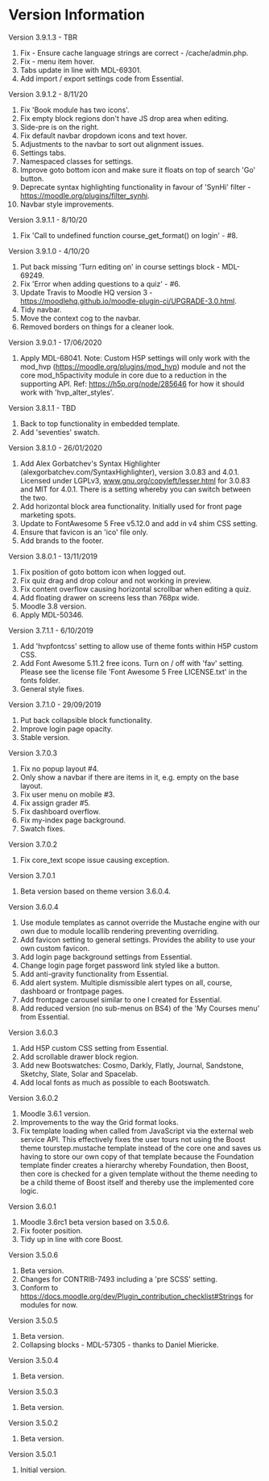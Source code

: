 Version Information
===================
Version 3.9.1.3 - TBR
 1. Fix - Ensure cache language strings are correct - /cache/admin.php.
 2. Fix - menu item hover.
 3. Tabs update in line with MDL-69301.
 4. Add import / export settings code from Essential.

Version 3.9.1.2 - 8/11/20
  1. Fix 'Book module has two icons'.
  2. Fix empty block regions don't have JS drop area when editing.
  3. Side-pre is on the right.
  4. Fix default navbar dropdown icons and text hover.
  5. Adjustments to the navbar to sort out alignment issues.
  6. Settings tabs.
  7. Namespaced classes for settings.
  8. Improve goto bottom icon and make sure it floats on top of search 'Go' button.
  9. Deprecate syntax highlighting functionality in favour of 'SynHi' filter - https://moodle.org/plugins/filter_synhi.
 10. Navbar style improvements.

Version 3.9.1.1 - 8/10/20
  1. Fix 'Call to undefined function course_get_format() on login' - #8.

Version 3.9.1.0 - 4/10/20
  1. Put back missing 'Turn editing on' in course settings block - MDL-69249.
  2. Fix 'Error when adding questions to a quiz' - #6.
  3. Update Travis to Moodle HQ version 3 - https://moodlehq.github.io/moodle-plugin-ci/UPGRADE-3.0.html.
  4. Tidy navbar.
  5. Move the context cog to the navbar.
  6. Removed borders on things for a cleaner look.

Version 3.9.0.1 - 17/06/2020
  1. Apply MDL-68041.
  Note: Custom H5P settings will only work with the mod_hvp (https://moodle.org/plugins/mod_hvp) module and not the
        core mod_h5pactivity module in core due to a reduction in the supporting API.  Ref: https://h5p.org/node/285646
        for how it should work with 'hvp_alter_styles'.

Version 3.8.1.1 - TBD
  1. Back to top functionality in embedded template.
  2. Add 'seventies' swatch.

Version 3.8.1.0 - 26/01/2020
  1. Add Alex Gorbatchev's Syntax Highlighter (alexgorbatchev.com/SyntaxHighlighter), version 3.0.83 and 4.0.1.
     Licensed under LGPLv3, www.gnu.org/copyleft/lesser.html for 3.0.83 and MIT for 4.0.1.
     There is a setting whereby you can switch between the two.
  2. Add horizontal block area functionality.  Initially used for front page marketing spots.
  3. Update to FontAwesome 5 Free v5.12.0 and add in v4 shim CSS setting.
  4. Ensure that favicon is an 'ico' file only.
  5. Add brands to the footer.

Version 3.8.0.1 - 13/11/2019
  1. Fix position of goto bottom icon when logged out.
  2. Fix quiz drag and drop colour and not working in preview.
  3. Fix content overflow causing horizontal scrollbar when editing a quiz.
  4. Add floating drawer on screens less than 768px wide.
  5. Moodle 3.8 version.
  6. Apply MDL-50346.

Version 3.7.1.1 - 6/10/2019
  1. Add 'hvpfontcss' setting to allow use of theme fonts within H5P custom CSS.
  2. Add Font Awesome 5.11.2 free icons.  Turn on / off with 'fav' setting.
     Please see the license file 'Font Awesome 5 Free LICENSE.txt' in the fonts folder.
  3. General style fixes.

Version 3.7.1.0 - 29/09/2019
  1. Put back collapsible block functionality.
  2. Improve login page opacity.
  3. Stable version.

Version 3.7.0.3
  1. Fix no popup layout #4.
  2. Only show a navbar if there are items in it, e.g. empty on the base layout.
  3. Fix user menu on mobile #3.
  4. Fix assign grader #5.
  5. Fix dashboard overflow.
  6. Fix my-index page background.
  7. Swatch fixes.

Version 3.7.0.2
  1. Fix core_text scope issue causing exception.

Version 3.7.0.1
  1. Beta version based on theme version 3.6.0.4.

Version 3.6.0.4
  1. Use module templates as cannot override the Mustache engine with our own due to module locallib rendering
     preventing overriding.
  2. Add favicon setting to general settings.  Provides the ability to use your own custom favicon.
  3. Add login page background settings from Essential.
  4. Change login page forget password link styled like a button.
  5. Add anti-gravity functionality from Essential.
  6. Add alert system.  Multiple dismissible alert types on all, course, dashboard or frontpage pages.
  7. Add frontpage carousel similar to one I created for Essential.
  8. Add reduced version (no sub-menus on BS4) of the 'My Courses menu' from Essential.

Version 3.6.0.3
  1. Add H5P custom CSS setting from Essential.
  2. Add scrollable drawer block region.
  3. Add new Bootswatches: Cosmo, Darkly, Flatly, Journal, Sandstone, Sketchy, Slate, Solar and Spacelab.
  4. Add local fonts as much as possible to each Bootswatch.

Version 3.6.0.2
  1. Moodle 3.6.1 version.
  2. Improvements to the way the Grid format looks.
  3. Fix template loading when called from JavaScript via the external web service API.  This effectively fixes
     the user tours not using the Boost theme tourstep.mustache template instead of the core one and saves us
     having to store our own copy of that template because the Foundation template finder creates a hierarchy
     whereby Foundation, then Boost, then core is checked for a given template without the theme needing to be
     a child theme of Boost itself and thereby use the implemented core logic.

Version 3.6.0.1
  1. Moodle 3.6rc1 beta version based on 3.5.0.6.
  2. Fix footer position.
  3. Tidy up in line with core Boost.

Version 3.5.0.6
  1. Beta version.
  2. Changes for CONTRIB-7493 including a 'pre SCSS' setting.
  3. Conform to https://docs.moodle.org/dev/Plugin_contribution_checklist#Strings for modules for now.

Version 3.5.0.5
  1. Beta version.
  2. Collapsing blocks - MDL-57305 - thanks to Daniel Miericke.

Version 3.5.0.4
  1. Beta version.

Version 3.5.0.3
  1. Beta version.

Version 3.5.0.2
  1. Beta version.

Version 3.5.0.1
  1. Initial version.
